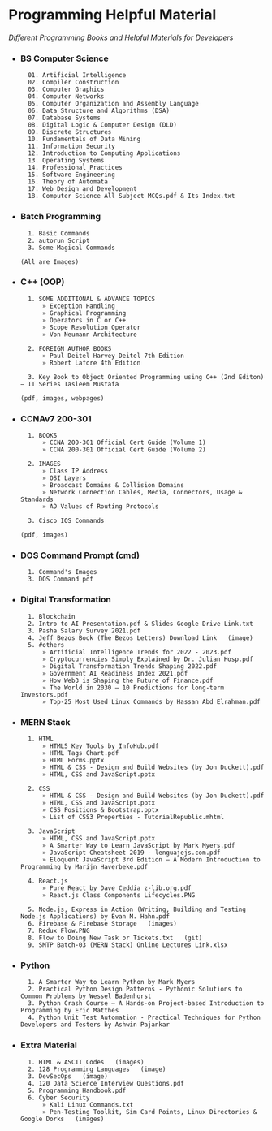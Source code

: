 # Programming Helpful Material
_Different Programming Books and Helpful Materials for Developers_

- ### BS Computer Science
        01. Artificial Intelligence
        02. Compiler Construction
        03. Computer Graphics
        04. Computer Networks
        05. Computer Organization and Assembly Language
        06. Data Structure and Algorithms (DSA)
        07. Database Systems
        08. Digital Logic & Computer Design (DLD)
        09. Discrete Structures
        10. Fundamentals of Data Mining
        11. Information Security
        12. Introduction to Computing Applications
        13. Operating Systems
        14. Professional Practices
        15. Software Engineering
        16. Theory of Automata
        17. Web Design and Development
        18. Computer Science All Subject MCQs.pdf & Its Index.txt

- ### Batch Programming
        1. Basic Commands
        2. autorun Script
        3. Some Magical Commands

      (All are Images)



- ### C++ (OOP)
        1. SOME ADDITIONAL & ADVANCE TOPICS
            » Exception Handling
            » Graphical Programming
            » Operators in C or C++
            » Scope Resolution Operator
            » Von Neumann Architecture

        2. FOREIGN AUTHOR BOOKS
            » Paul Deitel Harvey Deitel 7th Edition
            » Robert Lafore 4th Edition

        3. Key Book to Object Oriented Programming using C++ (2nd Editon) – IT Series Tasleem Mustafa

      (pdf, images, webpages)



- ### CCNAv7 200-301
        1. BOOKS
            » CCNA 200-301 Official Cert Guide (Volume 1)
            » CCNA 200-301 Official Cert Guide (Volume 2)

        2. IMAGES
            » Class IP Address
            » OSI Layers
            » Broadcast Domains & Collision Domains
            » Network Connection Cables, Media, Connectors, Usage & Standards
            » AD Values of Routing Protocols

        3. Cisco IOS Commands

      (pdf, images)



- ### DOS Command Prompt (cmd)
        1. Command's Images
        3. DOS Command pdf



- ### Digital Transformation
        1. Blockchain
        2. Intro to AI Presentation.pdf & Slides Google Drive Link.txt
        3. Pasha Salary Survey 2021.pdf
        4. Jeff Bezos Book (The Bezos Letters) Download Link   (image)
        5. #others
            » Artificial Intelligence Trends for 2022 - 2023.pdf
            » Cryptocurrencies Simply Explained by Dr. Julian Hosp.pdf
            » Digital Transformation Trends Shaping 2022.pdf
            » Government AI Readiness Index 2021.pdf
            » How Web3 is Shaping the Future of Finance.pdf
            » The World in 2030 – 10 Predictions for long-term Investors.pdf
            » Top-25 Most Used Linux Commands by Hassan Abd Elrahman.pdf



- ### MERN Stack
        1. HTML
            » HTML5 Key Tools by InfoHub.pdf
            » HTML Tags Chart.pdf
            » HTML Forms.pptx
            » HTML & CSS - Design and Build Websites (by Jon Duckett).pdf
            » HTML, CSS and JavaScript.pptx

        2. CSS
            » HTML & CSS - Design and Build Websites (by Jon Duckett).pdf
            » HTML, CSS and JavaScript.pptx
            » CSS Positions & Bootstrap.pptx
            » List of CSS3 Properties - TutorialRepublic.mhtml

        3. JavaScript
            » HTML, CSS and JavaScript.pptx
            » A Smarter Way to Learn JavaScript by Mark Myers.pdf
            » JavaScript Cheatsheet 2019 - lenguajejs.com.pdf
            » Eloquent JavaScript 3rd Edition – A Modern Introduction to Programming by Marijn Haverbeke.pdf

        4. React.js
            » Pure React by Dave Ceddia z-lib.org.pdf
            » React.js Class Components Lifecycles.PNG

        5. Node.js, Express in Action (Writing, Building and Testing Node.js Applications) by Evan M. Hahn.pdf
        6. Firebase & Firebase Storage   (images)
        7. Redux Flow.PNG
        8. Flow to Doing New Task or Tickets.txt   (git)
        9. SMTP Batch-03 (MERN Stack) Online Lectures Link.xlsx



- ### Python
        1. A Smarter Way to Learn Python by Mark Myers
        2. Practical Python Design Patterns - Pythonic Solutions to Common Problems by Wessel Badenhorst
        3. Python Crash Course – A Hands-on Project-based Introduction to Programming by Eric Matthes
        4. Python Unit Test Automation - Practical Techniques for Python Developers and Testers by Ashwin Pajankar



- ### Extra Material
        1. HTML & ASCII Codes   (images)
        2. 128 Programming Languages   (image)
        3. DevSecOps   (image)
        4. 120 Data Science Interview Questions.pdf
        5. Programming Handbook.pdf
        6. Cyber Security
            » Kali Linux Commands.txt
            » Pen-Testing Toolkit, Sim Card Points, Linux Directories & Google Dorks   (images)
